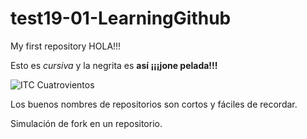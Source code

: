 # test19-01-LearningGithub
My first repository
HOLA!!!

Esto es _cursiva_ y la negrita es **así ¡¡¡jone pelada!!!**

![ITC Cuatrovientos](http://www.cuatrovientos.org/images/logo2.png)

Los buenos nombres de repositorios son cortos y fáciles de recordar.


Simulación de fork en un repositorio.

